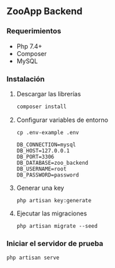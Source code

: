 ## ZooApp Backend

### Requerimientos

* Php 7.4+
* Composer
* MySQL

### Instalación

1. Descargar las librerías 

    ````bash
    composer install
    ````

2. Configurar variables de entorno

   ````bas
   cp .env-example .env
   ````

   ````yam
   DB_CONNECTION=mysql
   DB_HOST=127.0.0.1
   DB_PORT=3306
   DB_DATABASE=zoo_backend
   DB_USERNAME=root
   DB_PASSWORD=password
   ````

3. Generar una key

   ````bas
   php artisan key:generate
   ````

4. Ejecutar las migraciones

   ````bas
   php artisan migrate --seed
   ````

### Iniciar el servidor de prueba

````bas
php artisan serve
````

